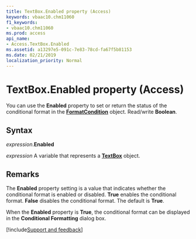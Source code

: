 ```yaml
---
title: TextBox.Enabled property (Access)
keywords: vbaac10.chm11060
f1_keywords:
- vbaac10.chm11060
ms.prod: access
api_name:
- Access.TextBox.Enabled
ms.assetid: a13297e5-091c-7e83-78cd-fa67f5b81153
ms.date: 02/21/2019
localization_priority: Normal
---
```



# TextBox.Enabled property (Access)

You can use the **Enabled** property to set or return the status of the conditional format in the **[FormatCondition](Access.FormatCondition.md)** object. Read/write **Boolean**.


## Syntax

_expression_.**Enabled**

_expression_ A variable that represents a **[TextBox](Access.TextBox.md)** object.


## Remarks

The **Enabled** property setting is a value that indicates whether the conditional format is enabled or disabled. **True** enables the conditional format. **False** disables the conditional format. The default is **True**.

When the **Enabled** property is **True**, the conditional format can be displayed in the **Conditional Formatting** dialog box.




[!include[Support and feedback](~/includes/feedback-boilerplate.md)]